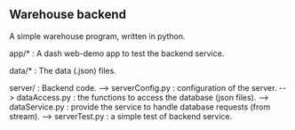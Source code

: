## Warehouse backend
A simple warehouse program, written in python.

app/*   : A dash web-demo app to test the backend service.

data/*  : The data (.json) files.

server/ : Backend code.
   -->  serverConfig.py : configuration of the server.
   -->  dataAccess.py   : the functions to access the database (json files).
   -->  dataService.py  : provide the service to handle database requests (from stream). 
   -->  serverTest.py   : a simple test of backend service.

